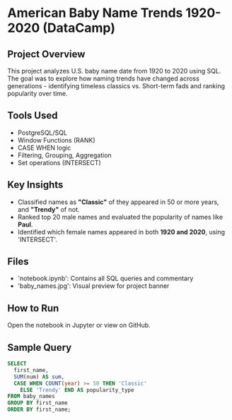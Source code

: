 # American Baby Name Trends 1920-2020 (DataCamp)

## Project Overview
This project analyzes U.S. baby name date from 1920 to 2020 using SQL. The goal was to explore how naming trends have changed across generations - identifying timeless classics vs. Short-term fads and ranking popularity over time.

## Tools Used
- PostgreSQL/SQL
- Window Functions (RANK)
- CASE WHEN logic
- Filtering, Grouping, Aggregation
- Set operations (INTERSECT)

## Key Insights
- Classified names as **"Classic"** of they appeared in 50 or more years, and **"Trendy"** of not.
- Ranked top 20 male names and evaluated the popularity of names like **Paul**.
- Identified which female names appeared in both **1920 and 2020**, using 'INTERSECT'.

## Files
- 'notebook.ipynb': Contains all SQL queries and commentary
- 'baby_names.jpg': Visual preview for project banner

## How to Run
Open the notebook in Jupyter or view on GitHub.

## Sample Query
```sql
SELECT
  first_name,
  SUM(num) AS sum,
  CASE WHEN COUNT(year) >= 50 THEN 'Classic'
    ELSE 'Trendy' END AS popularity_type
FROM baby_names
GROUP BY first_name
ORDER BY first_name;
